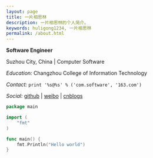 ```yaml
---
layout: page
title: 一片相思林
description: 一片相思林的个人简介。
keywords: huligong1234, 一片相思林
permalink: /about.html
---
```


**Software Engineer**

Suzhou City, China | Computer Software
  
*Education:* Changzhou College of Information Technology


*Contact:* `print '%s@%s' % ('com.software', '163.com') `

*Social:*  [github](http://github.com/huligong1234) | [weibo](http://weibo.com/u/1761855243) | [cnblogs](http://www.cnblogs.com/huligong1234)
 
```go
package main

import (
	"fmt"
)

func main() {
	fmt.Println("Hello world")
}
```
